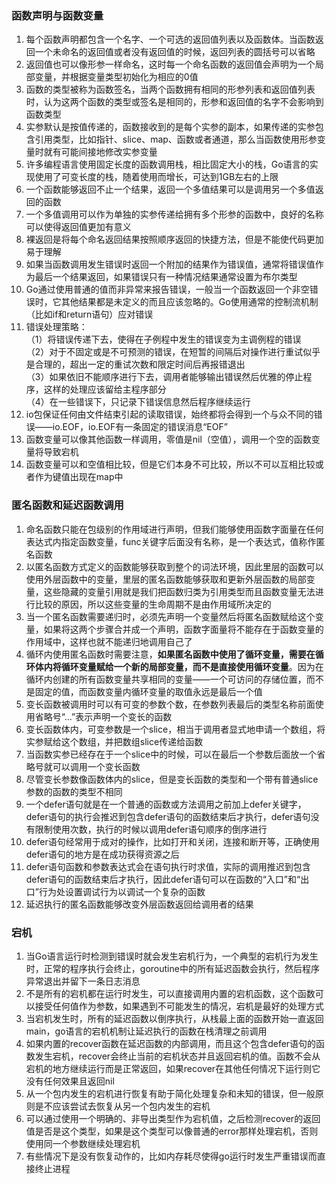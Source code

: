 ### 函数声明与函数变量
1. 每个函数声明都包含一个名字、一个可选的返回值列表以及函数体。当函数返回一个未命名的返回值或者没有返回值的时候，返回列表的圆括号可以省略
2. 返回值也可以像形参一样命名，这时每一个命名函数的返回值会声明为一个局部变量，并根据变量类型初始化为相应的0值
3. 函数的类型被称为函数签名，当两个函数拥有相同的形参列表和返回值列表时，认为这两个函数的类型或签名是相同的，形参和返回值的名字不会影响到函数类型
4.  实参默认是按值传递的，函数接收到的是每个实参的副本，如果传递的实参包含引用类型，比如指针、slice、map、函数或者通道，那么当函数使用形参变量时就有可能间接地修改实参变量
5. 许多编程语言使用固定长度的函数调用栈，相比固定大小的栈，Go语言的实现使用了可变长度的栈，随着使用而增长，可达到1GB左右的上限
6. 一个函数能够返回不止一个结果，返回一个多值结果可以是调用另一个多值返回的函数
7. 一个多值调用可以作为单独的实参传递给拥有多个形参的函数中，良好的名称可以使得返回值更加有意义
8. 裸返回是将每个命名返回结果按照顺序返回的快捷方法，但是不能使代码更加易于理解
9. 如果当函数调用发生错误时返回一个附加的结果作为错误值，通常将错误值作为最后一个结果返回，如果错误只有一种情况结果通常设置为布尔类型
10. Go通过使用普通的值而非异常来报告错误，一般当一个函数返回一个非空错误时，它其他结果都是未定义的而且应该忽略的。Go使用通常的控制流机制（比如if和return语句）应对错误
11. 错误处理策略：  
（1）将错误传递下去，使得在子例程中发生的错误变为主调例程的错误  
（2）对于不固定或是不可预测的错误，在短暂的间隔后对操作进行重试似乎是合理的，超出一定的重试次数和限定时间后再报错退出  
（3）如果依旧不能顺序进行下去，调用者能够输出错误然后优雅的停止程序，这样的处理应该留给主程序部分  
（4）在一些错误下，只记录下错误信息然后程序继续运行
12. io包保证任何由文件结束引起的读取错误，始终都将会得到一个与众不同的错误——io.EOF，io.EOF有一条固定的错误消息“EOF”
13. 函数变量可以像其他函数一样调用，零值是nil（空值），调用一个空的函数变量将导致宕机
14. 函数变量可以和空值相比较，但是它们本身不可比较，所以不可以互相比较或者作为键值出现在map中

### 匿名函数和延迟函数调用
1. 命名函数只能在包级别的作用域进行声明，但我们能够使用函数字面量在任何表达式内指定函数变量，func关键字后面没有名称，是一个表达式，值称作匿名函数
2. 以匿名函数方式定义的函数能够获取到整个的词法环境，因此里层的函数可以使用外层函数中的变量，里层的匿名函数能够获取和更新外层函数的局部变量，这些隐藏的变量引用就是我们把函数归类为引用类型而且函数变量无法进行比较的原因，所以这些变量的生命周期不是由作用域所决定的
3. 当一个匿名函数需要递归时，必须先声明一个变量然后将匿名函数赋给这个变量，如果将这两个步骤合并成一个声明，函数字面量将不能存在于函数变量的作用域中，这样也就不能递归地调用自己了
4. 循环内使用匿名函数时需要注意，**如果匿名函数中使用了循环变量，需要在循环体内将循环变量赋给一个新的局部变量，而不是直接使用循环变量**。因为在循环内创建的所有函数变量共享相同的变量——一个可访问的存储位置，而不是固定的值，而函数变量内循环变量的取值永远是最后一个值
5. 变长函数被调用时可以有可变的参数个数，在参数列表最后的类型名称前面使用省略号“...”表示声明一个变长的函数
6. 变长函数体内，可变参数是一个slice，相当于调用者显式地申请一个数组，将实参赋给这个数组，并把数组slice传递给函数
7. 当函数实参已经存在于一个slice中的时候，可以在最后一个参数后面放一个省略号就可以调用一个变长函数
8. 尽管变长参数像函数体内的slice，但是变长函数的类型和一个带有普通slice参数的函数的类型不相同
9. 一个defer语句就是在一个普通的函数或方法调用之前加上defer关键字，defer语句的执行会推迟到包含defer语句的函数结束后才执行，defer语句没有限制使用次数，执行的时候以调用defer语句顺序的倒序进行
10. defer语句经常用于成对的操作，比如打开和关闭，连接和断开等，正确使用defer语句的地方是在成功获得资源之后
11. defer语句函数和参数表达式会在语句执行时求值，实际的调用推迟到包含defer语句的函数结束后才执行，因此defer语句可以在函数的“入口”和“出口”行为处设置调试行为以调试一个复杂的函数
12. 延迟执行的匿名函数能够改变外层函数返回给调用者的结果

### 宕机
1. 当Go语言运行时检测到错误时就会发生宕机行为，一个典型的宕机行为发生时，正常的程序执行会终止，goroutine中的所有延迟函数会执行，然后程序异常退出并留下一条日志消息
2. 不是所有的宕机都在运行时发生，可以直接调用内置的宕机函数，这个函数可以接受任何值作为参数，如果遇到不可能发生的情况，宕机是最好的处理方式
3. 当宕机发生时，所有的延迟函数以倒序执行，从栈最上面的函数开始一直返回main，go语言的宕机机制让延迟执行的函数在栈清理之前调用
4. 如果内置的recover函数在延迟函数的内部调用，而且这个包含defer语句的函数发生宕机，recover会终止当前的宕机状态并且返回宕机的值。函数不会从宕机的地方继续运行而是正常返回，如果recover在其他任何情况下运行则它没有任何效果且返回nil
5. 从一个包内发生的宕机进行恢复有助于简化处理复杂和未知的错误，但一般原则是不应该尝试去恢复从另一个包内发生的宕机
6. 可以通过使用一个明确的、非导出类型作为宕机值，之后检测recover的返回值是否是这个类型，如果是这个类型可以像普通的error那样处理宕机，否则使用同一个参数继续处理宕机
7. 有些情况下是没有恢复动作的，比如内存耗尽使得go运行时发生严重错误而直接终止进程